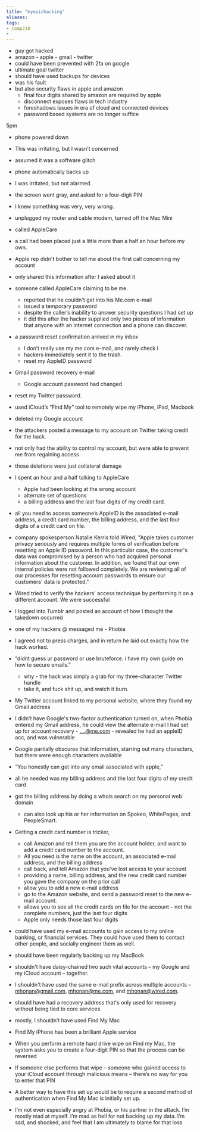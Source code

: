 ```yaml
---
title: "myepichacking"
aliases: 
tags: 
- comp210
- 
---
```


- guy got hacked
- amazon - apple - gmail - twitter
- could have been prevented with 2fa on google
- ultimate goal twitter
- should have used backups for devices
- was his fault
- but also security flaws in apple and amazon
	- final four digits shared by amazon are required by apple
	- disconnect exposes flaws in tech industry
	- foreshadows issues in era of cloud and connected devices
	- password based systems are no longer suffice

5pm 
- phone powered down
- This was irritating, but I wasn’t concerned
- assumed it was a software glitch
- phone automatically backs up
- I was irritated, but not alarmed.
- the screen went gray, and asked for a four-digit PIN
- I knew something was very, very wrong.
- unplugged my router and cable modem, turned off the Mac Mini
- called AppleCare
- a call had been placed just a little more than a half an hour before my own.
- Apple rep didn't bother to tell me about the first call concerning my account
- only shared this information after I asked about it
- someone called AppleCare claiming to be me.
	- reported that he couldn't get into his Me.com e-mail
	- issued a temporary password
	- despite the caller’s inability to answer security questions I had set up
	- it did this after the hacker supplied only two pieces of information that anyone with an internet connection and a phone can discover.
- a password reset confirmation arrived in my inbox
	- I don’t really use my me.com e-mail, and rarely check i
	- hackers immediately sent it to the trash.
	- reset my AppleID password
- Gmail password recovery e-mail
	- Google account password had changed
- reset my Twitter password.
- used iCloud’s “Find My” tool to remotely wipe my iPhone, iPad, Macbook
- deleted my Google account
- the attackers posted a message to my account on Twitter taking credit for the hack.
- not only had the ability to control my account, but were able to prevent me from regaining access
- those deletions were just collateral damage
- I spent an hour and a half talking to AppleCare
	- Apple had been looking at the wrong account
	- alternate set of questions
	- a billing address and the last four digits of my credit card.
- all you need to access someone’s AppleID is the associated e-mail address, a credit card number, the billing address, and the last four digits of a credit card on file.
- company spokesperson Natalie Kerris told Wired, "Apple takes customer privacy seriously and requires multiple forms of verification before resetting an Apple ID password. In this particular case, the customer's data was compromised by a person who had acquired personal information about the customer. In addition, we found that our own internal policies were not followed completely. We are reviewing all of our processes for resetting account passwords to ensure our customers' data is protected."
- Wired tried to verify the hackers' access technique by performing it on a different account. We were successful

- I logged into Tumblr and posted an account of how I thought the takedown occurred
- one of my hackers @ messaged me - Phobia
- I agreed not to press charges, and in return he laid out exactly how the hack worked.
- “didnt guess ur password or use bruteforce. i have my own guide on how to secure emails.”
	- why - the hack was simply a grab for my three-character Twitter handle
	- take it, and fuck shit up, and watch it burn.
- My Twitter account linked to my personal website, where they found my Gmail address
- I didn’t have Google's two-factor authentication turned on, when Phobia entered my Gmail address, he could view the alternate e-mail I had set up for account recovery - ....@me.com - revealed he had an appleID acc, and was vulnerable
- Google partially obscures that information, starring out many characters, but there were enough characters available
- “You honestly can get into any email associated with apple,”
- all he needed was my billing address and the last four digits of my credit card
- got the billing address by doing a whois search on my personal web domain
	- can also look up his or her information on Spokeo, WhitePages, and PeopleSmart.
- Getting a credit card number is tricker,
	- call Amazon and tell them you are the account holder, and want to add a credit card number to the account.
	- All you need is the name on the account, an associated e-mail address, and the billing address
	- call back, and tell Amazon that you've lost access to your account
	- providing a name, billing address, and the new credit card number you gave the company on the prior call
	- allow you to add a new e-mail address
	- go to the Amazon website, and send a password reset to the new e-mail account.
	- allows you to see all the credit cards on file for the account – not the complete numbers, just the last four digits
	- Apple only needs those last four digits
- could have used my e-mail accounts to gain access to my online banking, or financial services. They could have used them to contact other people, and socially engineer them as well.

- should have been regularly backing up my MacBook
- shouldn't have daisy-chained two such vital accounts – my Google and my iCloud account – together.
- I shouldn't have used the same e-mail prefix across multiple accounts – mhonan@gmail.com, mhonan@me.com, and mhonan@wired.com.
- should have had a recovery address that's only used for recovery without being tied to core services
- mostly, I shouldn’t have used Find My Mac
- Find My iPhone has been a brilliant Apple service
- When you perform a remote hard drive wipe on Find my Mac, the system asks you to create a four-digit PIN so that the process can be reversed
- If someone else performs that wipe – someone who gained access to your iCloud account through malicious means – there’s no way for you to enter that PIN
- A better way to have this set up would be to require a second method of authentication when Find My Mac is initially set up.

- I’m not even especially angry at Phobia, or his partner in the attack. I’m mostly mad at myself. I’m mad as hell for not backing up my data. I’m sad, and shocked, and feel that I am ultimately to blame for that loss

